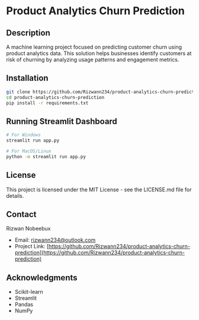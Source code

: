 # Product Analytics Churn Prediction

## Description
A machine learning project focused on predicting customer churn using product analytics data. This solution helps businesses identify customers at risk of churning by analyzing usage patterns and engagement metrics. 

## Installation
```bash
git clone https://github.com/Rizwann234/product-analytics-churn-prediction.git
cd product-analytics-churn-prediction
pip install -r requirements.txt
```

## Running Streamlit Dashboard
```bash
# For Windows
streamlit run app.py

# For MacOS/Linux
python -m streamlit run app.py
```

## License
This project is licensed under the MIT License - see the LICENSE.md file for details.

## Contact
Rizwan Nobeebux
- Email: rizwann234@outlook.com
- Project Link: [https://github.com/Rizwann234/product-analytics-churn-prediction](https://github.com/Rizwann234/product-analytics-churn-prediction)

## Acknowledgments
- Scikit-learn
- Streamlit
- Pandas
- NumPy

